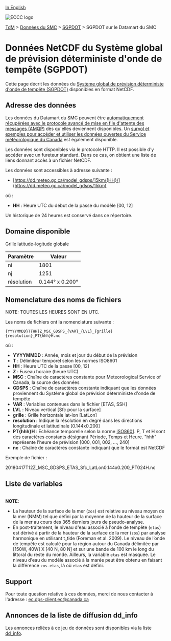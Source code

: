 [In English](readme_gdsps-datamart_en.md)

![ECCC logo](../../img_eccc-logo.png)

[TdM](../../readme_fr.md) > [Données du SMC](../../readme_fr.md) > [SGPDOT](readme_gdsps_fr.md) > SGPDOT sur le Datamart du SMC

# Données NetCDF du Système global de prévision déterministe d'onde de tempête (SGPDOT)

Cette page décrit les données du [Système global de prévision déterministe d'onde de tempête (SGPDOT)](readme_gdsps_fr.md) disponibles en format NetCDF.

## Adresse des données

Les données du Datamart du SMC peuvent être [automatiquement récupérées avec le protocole avancé de mise en file d'attente des messages (AMQP)](../../msc-datamart/amqp_fr.md) dès qu'elles deviennent disponibles. Un [survol et exemples pour accéder et utiliser les données ouvertes du Service météorologique du Canada](../../usage/readme_fr.md) est également disponible.

Les données sont disponibles via le protocole HTTP. Il est possible d’y accéder avec un fureteur standard. Dans ce cas, on obtient une liste de liens donnant accès à un fichier NetCDF.

Les données sont accessibles à adresse suivante :

* [https://dd.meteo.gc.ca/model_gdsps/15km/{HH}/](https://dd.meteo.gc.ca/model_gdsps/15km)

où :

* __HH__ : Heure UTC du début de la passe du modèle [00, 12]

Un historique de 24 heures est conservé dans ce répertoire.

## Domaine disponible

Grille latitude-logitude globale

| Paramètre | Valeur |
| ------ | ------ |
| ni | 1801 |
| nj | 1251 |
| résolution | 0.144° x 0.200° |

## Nomenclature des noms de fichiers

NOTE: TOUTES LES HEURES SONT EN UTC.

Les noms de fichiers ont la nomenclature suivante :

`{YYYYMMDD}T{HH}Z_MSC_GDSPS_{VAR}_{LVL}_{grille}{resolution}_PT{hhh}H.nc`

où :

* __YYYYMMDD__ : Année, mois et jour du début de la prévision
* __T__ : Délimiteur temporel selon les normes ISO8601
* __HH__ : Heure UTC de la passe [00, 12]
* __Z__ : Fuseau horaire (heure UTC)
* __MSC__ : Chaîne de caractères constante pour Meteorological Service of Canada, la source des données
* __GDSPS__ : Chaîne de caractères constante indiquant que les données proviennent du Système global de prévision déterministe d'onde de tempête 
* __VAR__ : Variables contenues dans le fichier [ETAS, SSH]
* __LVL__ : Niveau vertical [Sfc pour la surface]
* __grille__ : Grille horizontale lat-lon [LatLon]
* __resolution__ : Indique la résolution en degré dans les directions longitudinale et latitudinale [0.144x0.200]
* __PT{hhh}H__ : Echéance temporelle selon la norme [ISO8601](https://en.wikipedia.org/wiki/ISO_8601). P, T et H sont des caractères constants désignant Période, Temps et Heure. "hhh" représente l’heure de prévision  [000, 001, 002, ..., 240]
* __nc__ : Chaîne de caractères constante indiquant que le format est NetCDF

Exemple de fichier :

20180417T12Z_MSC_GDSPS_ETAS_Sfc_LatLon0.144x0.200_PT024H.nc

## Liste de variables

<table id="csv-table" class="display"></table>

<link href="https://cdn.jsdelivr.net/npm/simple-datatables@latest/dist/style.css" rel="stylesheet" type="text/css">
<script src="https://cdn.jsdelivr.net/npm/simple-datatables@latest"></script>
<script src="../../../js/variables_datatable.js" type="text/javascript"></script>
<script>
  loadTable("csv-table", "../../../assets/csv/GDSPS_Variables-List_fr.csv");
</script>

__NOTE__:

* La hauteur de la surface de la mer (`zos`) est relative au niveau moyen de la mer (NMM) tel que défini par la moyenne de la hauteur de la surface de la mer au cours des 365 derniers jours de pseudo-analyse.
* En post-traitement, le niveau d'eau associé à l'onde de tempête (`etas`) est dérivé à partir de la hauteur de la surface de la mer (`zos`) par analyse harmonique en utilisant t_tide (Foreman et al. 2009). Le niveau de l’onde de tempête est calculé pour la région autour du Canada délimitée par [150W, 40W] X [40 N, 80 N] et sur une bande de 100 km le long du littoral du reste du monde. Ailleurs, la variable `etas` est masquée. Le niveau d'eau du modèle associé à la marée peut être obtenu en faisant la différence `zos-etas`, là où `etas` est défini.

## Support

Pour toute question relative à ces données, merci de nous contacter à l'adresse : [ec.dps-client.ec@canada.ca](mailto:ec.dps-client.ec@canada.ca)

## Annonces de la liste de diffusion dd_info

Les annonces reliées à ce jeu de données sont disponibles via la liste [dd_info](https://comm.collab.science.gc.ca/mailman3/postorius/lists/dd_info/).
